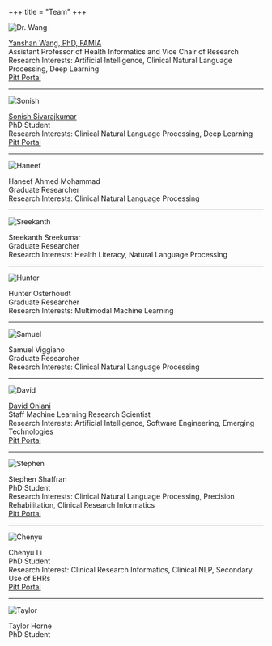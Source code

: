 +++
title = "Team"
+++

![Dr. Wang](/pic/drwang.jpg)

[Yanshan Wang, PhD, FAMIA][drwang]  
Assistant Professor of Health Informatics and Vice Chair of Research  
Research Interests: Artificial Intelligence, Clinical Natural Language Processing, Deep Learning  
[Pitt Portal](https://www.shrs.pitt.edu/people/yanshan-wang)

---

![Sonish](/pic/sonish.jpg)

[Sonish Sivarajkumar][sonish]  
PhD Student  
Research Interests: Clinical Natural Language Processing, Deep Learning
[Pitt Portal](https://www.isp.pitt.edu/people/sonish-sivarajkumar)

---

![Haneef](/pic/haneef.jpg)

Haneef Ahmed Mohammad  
Graduate Researcher  
Research Interests: Clinical Natural Language Processing

---

![Sreekanth](/pic/sreekanth.jpg)

Sreekanth Sreekumar  
Graduate Researcher  
Research Interests: Health Literacy, Natural Language Processing

---

![Hunter](/pic/hunter.jpg)

Hunter Osterhoudt  
Graduate Researcher  
Research Interests: Multimodal Machine Learning

---

![Samuel](/pic/samuel.jpg)

Samuel Viggiano  
Graduate Researcher  
Research Interests: Clinical Natural Language Processing

---

![David](/pic/david.jpg)

[David Oniani][david]  
Staff Machine Learning Research Scientist  
Research Interests: Artificial Intelligence, Software Engineering, Emerging Technologies  
[Pitt Portal](https://www.shrs.pitt.edu/people/david-oniani)

---

![Stephen](/pic/stephen.jpg)

Stephen Shaffran  
PhD Student  
Research Interests: Clinical Natural Language Processing, Precision Rehabilitation, Clinical Research Informatics  
[Pitt Portal](https://www.isp.pitt.edu/people/stephen-shaffran)

---

![Chenyu](/pic/chenyu.jpg)

Chenyu Li  
PhD Student  
Research Interest: Clinical Research Informatics, Clinical NLP, Secondary Use of EHRs  
[Pitt Portal](https://www.dbmi.pitt.edu/directory/name/chenyu-li)

---

![Taylor](/pic/taylor.jpg)

Taylor Horne  
PhD Student

[drwang]: https://sites.pitt.edu/~yaw89/
[sonish]: https://sonishsivarajkumar.github.io/homepage/
[david]: https://davidoniani.com
